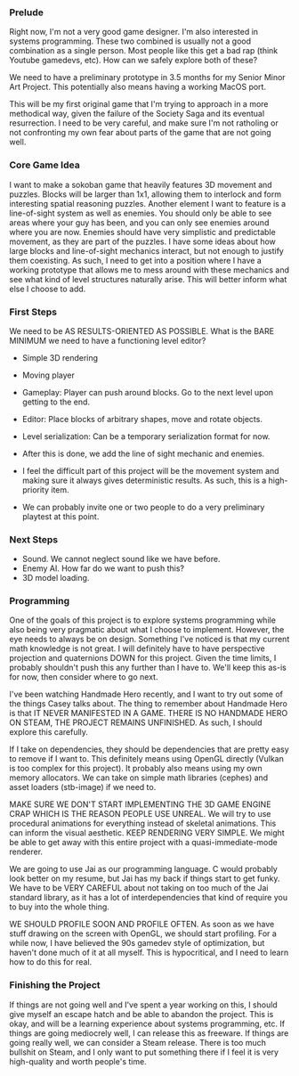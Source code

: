 ### Prelude

Right now, I'm not a very good game designer.
I'm also interested in systems programming.
These two combined is usually not a good combination as a single person. Most people like this get a bad rap (think Youtube gamedevs, etc).
How can we safely explore both of these?

We need to have a preliminary prototype in 3.5 months for my Senior Minor Art Project. This potentially also means having a working MacOS port.

This will be my first original game that I'm trying to approach in a more methodical way, given the failure of the Society Saga and its eventual resurrection. I need to be very careful, and make sure I'm not ratholing or not confronting my own fear about parts of the game that are not going well.

### Core Game Idea
I want to make a sokoban game that heavily features 3D movement and puzzles. Blocks will be larger than 1x1, allowing them to interlock and form interesting spatial reasoning puzzles.
Another element I want to feature is a line-of-sight system as well as enemies. You should only be able to see areas where your guy has been, and you can only see enemies around where you are now. Enemies should have very simplistic and predictable movement, as they are part of the puzzles.
I have some ideas about how large blocks and line-of-sight mechanics interact, but not enough to justify them coexisting.
As such, I need to get into a position where I have a working prototype that allows me to mess around with these mechanics and see what kind of level structures naturally arise. This will better inform what else I choose to add.

### First Steps
We need to be AS RESULTS-ORIENTED AS POSSIBLE. What is the BARE MINIMUM we need to have a functioning level editor?
- Simple 3D rendering
- Moving player
- Gameplay: Player can push around blocks. Go to the next level upon getting to the end.
- Editor: Place blocks of arbitrary shapes, move and rotate objects.
- Level serialization: Can be a temporary serialization format for now.

- After this is done, we add the line of sight mechanic and enemies.

- I feel the difficult part of this project will be the movement system and making sure it always gives deterministic results. As such, this is a high-priority item.

- We can probably invite one or two people to do a very preliminary playtest at this point.

### Next Steps
- Sound. We cannot neglect sound like we have before.
- Enemy AI. How far do we want to push this?
- 3D model loading.

### Programming
One of the goals of this project is to explore systems programming while also being very pragmatic about what I choose to implement. However, the eye needs to always be on design.
Something I've noticed is that my current math knowledge is not great. I will definitely have to have perspective projection and quaternions DOWN for this project. Given the time limits, I probably shouldn't push this any further than I have to. We'll keep this as-is for now, then consider where to go next.

I've been watching Handmade Hero recently, and I want to try out some of the things Casey talks about. The thing to remember about Handmade Hero is that IT NEVER MANIFESTED IN A GAME. THERE IS NO HANDMADE HERO ON STEAM, THE PROJECT REMAINS UNFINISHED. As such, I should explore this carefully.

If I take on dependencies, they should be dependencies that are pretty easy to remove if I want to. This definitely means using OpenGL directly (Vulkan is too complex for this project). It probably also means using my own memory allocators. We can take on simple math libraries (cephes) and asset loaders (stb-image) if we need to.

MAKE SURE WE DON'T START IMPLEMENTING THE 3D GAME ENGINE CRAP WHICH IS THE REASON PEOPLE USE UNREAL.
We will try to use procedural animations for everything instead of skeletal animations. This can inform the visual aesthetic.
KEEP RENDERING VERY SIMPLE. We might be able to get away with this entire project with a quasi-immediate-mode renderer.

We are going to use Jai as our programming language. C would probably look better on my resume, but Jai has my back if things start to get funky.
We have to be VERY CAREFUL about not taking on too much of the Jai standard library, as it has a lot of interdependencies that kind of require you to buy into the whole thing.

WE SHOULD PROFILE SOON AND PROFILE OFTEN. As soon as we have stuff drawing on the screen with OpenGL, we should start profiling. For a while now, I have believed the 90s gamedev style of optimization, but haven't done much of it at all myself. This is hypocritical, and I need to learn how to do this for real.

### Finishing the Project
If things are not going well and I've spent a year working on this, I should give myself an escape hatch and be able to abandon the project. This is okay, and will be a learning experience about systems programming, etc.
If things are going mediocrely well, I can release this as freeware.
If things are going really well, we can consider a Steam release. There is too much bullshit on Steam, and I only want to put something there if I feel it is very high-quality and worth people's time.
